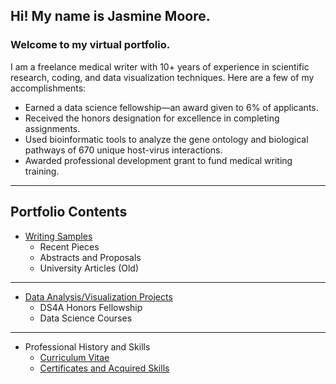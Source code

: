 
## Hi! My name is Jasmine Moore. 
### Welcome to my virtual portfolio.

I am a freelance medical writer with 10+ years of experience in scientific research, coding, and data visualization techniques. Here are a few of my accomplishments:
- Earned a data science fellowship—an award given to 6% of applicants.
- Received the honors designation for excellence in completing assignments.
- Used bioinformatic tools to analyze the gene ontology and biological pathways of 670 unique host-virus interactions.
- Awarded professional development grant to fund medical writing training.

***

## Portfolio Contents

- [Writing Samples](https://jasmine-shanay.github.io/jasminemoore/writing/)
  - Recent Pieces
  - Abstracts and Proposals
  - University Articles (Old)

***

- [Data Analysis/Visualization Projects](https://jasmine-shanay.github.io/jasminemoore/data/)
  - DS4A Honors Fellowship
  - Data Science Courses

***

- Professional History and Skills
  - [Curriculum Vitae](https://profile.indeed.com/p/jasminem-zrzggdb)
  - [Certificates and Acquired Skills](https://jasmine-shanay.github.io/jasminemoore/certificates/)

